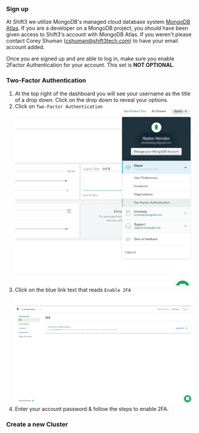 ### Sign up

At Shift3 we utilize MongoDB's managed cloud database system [MongoDB Atlas](https://www.mongodb.com/cloud/atlas). If you are a developer on a MongoDB project, you should have been given access to Shift3's account with MongoDB Atlas. If you weren't please contact Corey Shuman (cshuman@shift3tech.com) to have your email account added.

Once you are signed up and are able to log in, make sure you enable 2Factor Authentication for your account. This set is **NOT OPTIONAL**.

### Two-Factor Authentication

1. At the top right of the dashboard you will see your username as the title of a drop down. Click on the drop down to reveal your options.
2. Click on `Two-Factor Authentication`
   ![](assets/2fa-step1.jpg)
3. Click on the blue link text that reads `Enable 2FA`
   ![](assets/2fa-step2.png)
4. Enter your account password & follow the steps to enable 2FA.

### Create a new Cluster

